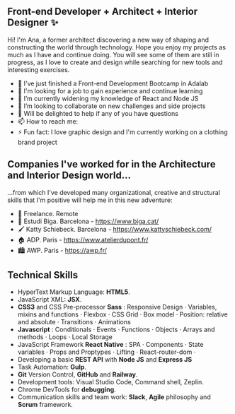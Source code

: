 ## Front-end Developer + Architect + Interior Designer ✨


Hi! I'm Ana, a former architect discovering a new way of shaping and constructing the world through technology. Hope you enjoy my projects as much as I have and continue doing. You will see some of them are still in progress, as I love to create and design while searching for new tools and interesting exercises. 

- 🎉 I've just finished a Front-end Development Bootcamp in Adalab
- 🔭 I'm looking for a job to gain experience and continue learning
- 🌱 I’m currently widening my knowledge of React and Node JS
- 👯 I’m looking to collaborate on new challenges and side projects
- 💬 Will be delighted to help if any of you have questions
- 📫 How to reach me: 
- ⚡ Fun fact: I love graphic design and I'm currently working on a clothing brand project

## Companies I've worked for in the Architecture and Interior Design world...

...from which I've developed many organizational, creative and structural skills that I'm positive will help me in this new adventure:

- 🚀 Freelance. Remote
- 🧱 Estudi Biga. Barcelona - https://www.biga.cat/
- 🖌️ Katty Schiebeck. Barcelona - https://www.kattyschiebeck.com/
- 🏠 ADP. Paris - https://www.atelierdupont.fr/
- 🏙️ AWP. Paris - https://awp.fr/

## Technical Skills

- HyperText Markup Language: **HTML5**.
- JavaScript XML: **JSX**.
- **CSS3** and CSS Pre-processor **Sass** : Responsive Design · Variables, mixins and functions · Flexbox · CSS Grid · Box model · Position: relative and absolute · Transitions ·     Animations
- **Javascript** : Conditionals · Events · Functions · Objects · Arrays and methods · Loops · Local Storage
- JavaScript Framework **React Native** : SPA · Components · State variables · Props and Proptypes · Lifting · React-router-dom · 
- Developing a basic **REST API** with **Node JS** and **Express JS**
- Task Automation: **Gulp**.
- **Git** Version Control, **GitHub** and **Railway**.
- Development tools: Visual Studio Code, Command shell, Zeplin. 
- Chrome DevTools for **debugging**. 
- Communication skills and team work: **Slack**, **Agile** philosophy and **Scrum** framework.
